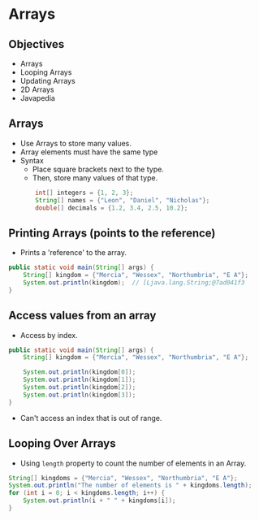 # Arrays

## Objectives

- Arrays
- Looping Arrays
- Updating Arrays
- 2D Arrays
- Javapedia

## Arrays

- Use Arrays to store many values.
- Array elements must have the same type
- Syntax
  - Place square brackets next to the type.
  - Then, store many values of that type.
  ```java
      int[] integers = {1, 2, 3};
      String[] names = {"Leon", "Daniel", "Nicholas"};
      double[] decimals = {1.2, 3.4, 2.5, 10.2};
  ```

## Printing Arrays (points to the reference)

- Prints a 'reference' to the array.

```java
public static void main(String[] args) {
    String[] kingdom = {"Mercia", "Wessex", "Northumbria", "E A"};
    System.out.println(kingdom);  // [Ljava.lang.String;@7ad041f3
}
```

## Access values from an array

- Access by index.

```java
public static void main(String[] args) {
    String[] kingdom = {"Mercia", "Wessex", "Northumbria", "E A"};

    System.out.println(kingdom[0]);
    System.out.println(kingdom[1]);
    System.out.println(kingdom[2]);
    System.out.println(kingdom[3]);
}
```

- Can't access an index that is out of range.

## Looping Over Arrays

- Using `length` property to count the number of elements in an Array.

```java
String[] kingdoms = {"Mercia", "Wessex", "Northumbria", "E A"};
System.out.println("The number of elements is " + kingdoms.length);
for (int i = 0; i < kingdoms.length; i++) {
    System.out.println(i + " " + kingdoms[i]);
}
```
